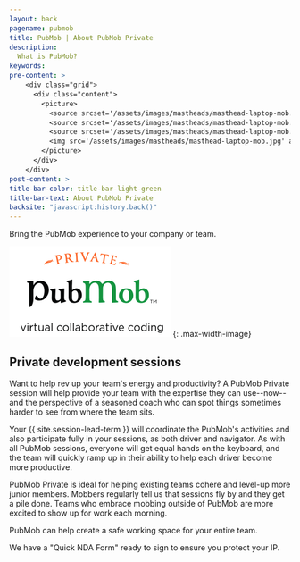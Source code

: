 ```yaml
---
layout: back
pagename: pubmob
title: PubMob | About PubMob Private
description:
  What is PubMob?
keywords:
pre-content: >
    <div class="grid">
      <div class="content">
        <picture>
          <source srcset='/assets/images/mastheads/masthead-laptop-mob.jpg' media='(max-width: 1080px)'>
          <source srcset='/assets/images/mastheads/masthead-laptop-mob.jpg' media='(min-width: 960px)'>
          <source srcset='/assets/images/mastheads/masthead-laptop-mob.jpg' media='(min-width: 830px'>
          <img src='/assets/images/mastheads/masthead-laptop-mob.jpg' alt='PubMob Private'>
        </picture>
      </div>
    </div>
post-content: >
title-bar-color: title-bar-light-green
title-bar-text: About PubMob Private
backsite: "javascript:history.back()"
---
```

Bring the PubMob experience to your company or team.

![PubMob Private](/assets/images/pubmobPrivate/pubmobPrivate.png)
{: .max-width-image}

## Private development sessions

Want to help rev up your team's energy and productivity? A PubMob Private session will help provide your team with the expertise they can use--now--and the perspective of a seasoned coach who can spot things sometimes harder to see from where the team sits.

Your {{ site.session-lead-term }} will coordinate the PubMob's activities and also participate fully in your sessions, as both driver and navigator. As with all PubMob sessions, everyone will get equal hands on the keyboard, and the team will quickly ramp up in their ability to help each driver become more productive.

PubMob Private is ideal for helping existing teams cohere and level-up more junior members. Mobbers regularly tell us that sessions fly by and they get a pile done. Teams who embrace mobbing outside of PubMob are more excited to show up for work each morning.

PubMob can help create a safe working space for your entire team.

We have a "Quick NDA Form" ready to sign to ensure you protect your IP.

